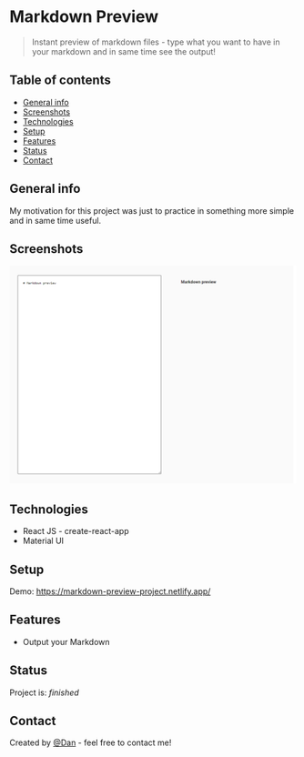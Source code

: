 # Markdown Preview
> Instant preview of markdown files - type what you want to have in your markdown and in same time see the output!

## Table of contents
* [General info](#general-info)
* [Screenshots](#screenshots)
* [Technologies](#technologies)
* [Setup](#setup)
* [Features](#features)
* [Status](#status)
* [Contact](#contact)

## General info
My motivation for this project was just to practice in something more simple and in same time useful.

## Screenshots
![Example screenshot](demo.png)

## Technologies
* React JS - create-react-app
* Material UI

## Setup
Demo: https://markdown-preview-project.netlify.app/

## Features
* Output your Markdown

## Status
Project is:  _finished_

## Contact
Created by [@Dan](https://www.linkedin.com/in/danail-kostov-ba95b81b3/) - feel free to contact me!